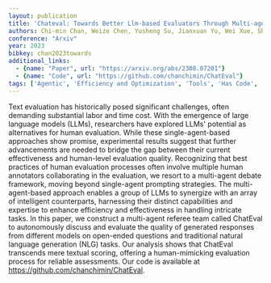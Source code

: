 ```yaml
---
layout: publication
title: 'Chateval: Towards Better Llm-based Evaluators Through Multi-agent Debate'
authors: Chi-min Chan, Weize Chen, Yusheng Su, Jianxuan Yu, Wei Xue, Shanghang Zhang, Jie Fu, Zhiyuan Liu
conference: "Arxiv"
year: 2023
bibkey: chan2023towards
additional_links:
  - {name: "Paper", url: "https://arxiv.org/abs/2308.07201"}
  - {name: "Code", url: "https://github.com/chanchimin/ChatEval"}
tags: ['Agentic', 'Efficiency and Optimization', 'Tools', 'Has Code', 'Prompting']
---
```

Text evaluation has historically posed significant challenges, often
demanding substantial labor and time cost. With the emergence of large language
models (LLMs), researchers have explored LLMs' potential as alternatives for
human evaluation. While these single-agent-based approaches show promise,
experimental results suggest that further advancements are needed to bridge the
gap between their current effectiveness and human-level evaluation quality.
Recognizing that best practices of human evaluation processes often involve
multiple human annotators collaborating in the evaluation, we resort to a
multi-agent debate framework, moving beyond single-agent prompting strategies.
The multi-agent-based approach enables a group of LLMs to synergize with an
array of intelligent counterparts, harnessing their distinct capabilities and
expertise to enhance efficiency and effectiveness in handling intricate tasks.
In this paper, we construct a multi-agent referee team called ChatEval to
autonomously discuss and evaluate the quality of generated responses from
different models on open-ended questions and traditional natural language
generation (NLG) tasks. Our analysis shows that ChatEval transcends mere
textual scoring, offering a human-mimicking evaluation process for reliable
assessments. Our code is available at https://github.com/chanchimin/ChatEval.
